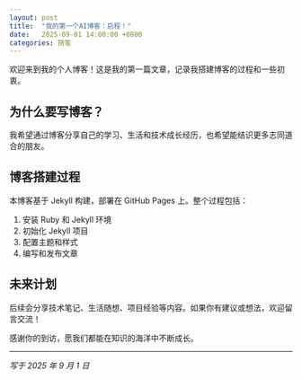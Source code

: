 ```yaml
---
layout: post
title:  "我的第一个AI博客：启程！"
date:   2025-09-01 14:00:00 +0800
categories: 随笔
---
```


欢迎来到我的个人博客！这是我的第一篇文章，记录我搭建博客的过程和一些初衷。

## 为什么要写博客？

我希望通过博客分享自己的学习、生活和技术成长经历，也希望能结识更多志同道合的朋友。

## 博客搭建过程

本博客基于 Jekyll 构建，部署在 GitHub Pages 上。整个过程包括：

1. 安装 Ruby 和 Jekyll 环境
2. 初始化 Jekyll 项目
3. 配置主题和样式
4. 编写和发布文章

## 未来计划

后续会分享技术笔记、生活随想、项目经验等内容。如果你有建议或想法，欢迎留言交流！

感谢你的到访，愿我们都能在知识的海洋中不断成长。

---

*写于 2025 年 9 月 1 日*
